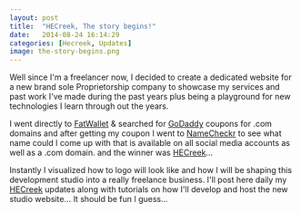 ```yaml
---
layout: post
title:  "HECreek, The story begins!"
date:   2014-08-24 16:14:29
categories: [Hecreek, Updates]
image: the-story-begins.png
---
```

Well since I'm a freelancer now, I decided to create a dedicated website for a new brand sole Proprietorship company to showcase my services and past work I've made during the past years plus being a playground for new technologies I learn through out the years.

I went directly to [FatWallet][fatwallet] & searched for [GoDaddy][godaddy] coupons for .com domains and after getting my coupon I went to [NameCheckr][namecheckr] to see what name could I come up with that is available on all social media accounts as well as a .com domain. and the winner was [HECreek][hecreek]... 

Instantly I visualized how to logo will look like and how I will be shaping this development studio into a really freelance business. I'll post here daily my [HECreek][hecreek] updates along with tutorials on how I'll develop and host the new studio website... It should be fun I guess...

[fatwallet]: 		http://www.fatwallet.com/
[godaddy]: 			http://www.godaddy.com/
[namecheckr]: 	http://www.namecheckr.com/
[hecreek]: 			http://www.hecreek.com/